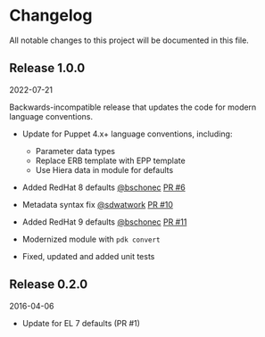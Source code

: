 # Changelog

All notable changes to this project will be documented in this file.

## Release 1.0.0

2022-07-21

Backwards-incompatible release that updates the code for modern language conventions.

* Update for Puppet 4.x+ language conventions, including:
  * Parameter data types
  * Replace ERB template with EPP template
  * Use Hiera data in module for defaults

* Added RedHat 8 defaults [@bschonec](https://github.com/bschonec) [PR #6](https://github.com/joshbeard/puppet-login_defs/pull/6)
* Metadata syntax fix [@sdwatwork](https://github.com/sdwatwork) [PR #10](https://github.com/joshbeard/puppet-login_defs/pull/10)
* Added RedHat 9 defaults [@bschonec](https://github.com/bschonec) [PR #11](https://github.com/joshbeard/puppet-login_defs/pull/11)

* Modernized module with `pdk convert`
* Fixed, updated and added unit tests

## Release 0.2.0

2016-04-06

* Update for EL 7 defaults (PR #1)
